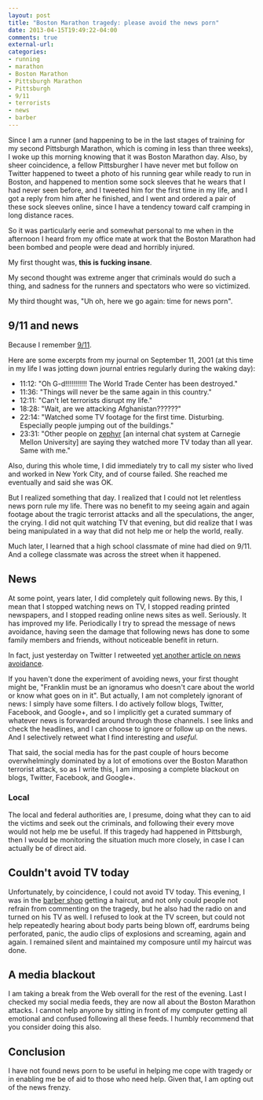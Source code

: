 ```yaml
---
layout: post
title: "Boston Marathon tragedy: please avoid the news porn"
date: 2013-04-15T19:49:22-04:00
comments: true
external-url: 
categories: 
- running
- marathon
- Boston Marathon
- Pittsburgh Marathon
- Pittsburgh
- 9/11
- terrorists
- news
- barber
---
```

Since I am a runner (and happening to be in the last stages of training for my second Pittsburgh Marathon, which is coming in less than three weeks), I woke up this morning knowing that it was Boston Marathon day. Also, by sheer coincidence, a fellow Pittsburgher I have never met but follow on Twitter happened to tweet a photo of his running gear while ready to run in Boston, and happened to mention some sock sleeves that he wears that I had never seen before, and I tweeted him for the first time in my life, and I got a reply from him after he finished, and I went and ordered a pair of these sock sleeves online, since I have a tendency toward calf cramping in long distance races.

So it was particularly eerie and somewhat personal to me when in the afternoon I heard from my office mate at work that the Boston Marathon had been bombed and people were dead and horribly injured.

My first thought was, **this is fucking insane**.

My second thought was extreme anger that criminals would do such a thing, and sadness for the runners and spectators who were so victimized.

My third thought was, "Uh oh, here we go again: time for news porn".

## 9/11 and news

Because I remember [9/11](http://en.wikipedia.org/wiki/September_11_attacks).

Here are some excerpts from my journal on September 11, 2001 (at this time in my life I was jotting down journal entries regularly during the waking day):

- 11:12: "Oh G-d!!!!!!!!!!!  The World Trade Center has been destroyed."
- 11:36: "Things will never be the same again in this country."
- 12:11: "Can't let terrorists disrupt my life."
- 18:28: "Wait, are we attacking Afghanistan??????"
- 22:14: "Watched some TV footage for the first time.  Disturbing.  Especially people jumping out of the buildings."
- 23:31: "Other people on [zephyr](http://en.wikipedia.org/wiki/Zephyr_%28protocol%29) [an internal chat system at Carnegie Mellon University] are saying they watched more TV today than all year.  Same with me."

Also, during this whole time, I did immediately try to call my sister who lived and worked in New York City, and of course failed. She reached me eventually and said she was OK.

But I realized something that day. I realized that I could not let relentless news porn rule my life. There was no benefit to my seeing again and again footage about the tragic terrorist attacks and all the speculations, the anger, the crying. I did not quit watching TV that evening, but did realize that I was being manipulated in a way that did not help me or help the world, really.

Much later, I learned that a high school classmate of mine had died on 9/11. And a college classmate was across the street when it happened.

## News

At some point, years later, I did completely quit following news. By this, I mean that I stopped watching news on TV, I stopped reading printed newspapers, and I stopped reading online news sites as well. Seriously. It has improved my life. Periodically I try to spread the message of news avoidance, having seen the damage that following news has done to some family members and friends, without noticeable benefit in return.

In fact, just yesterday on Twitter I retweeted [yet another article on news avoidance](http://www.guardian.co.uk/media/2013/apr/12/news-is-bad-rolf-dobelli).

If you haven't done the experiment of avoiding news, your first thought might be, "Franklin must be an ignoramus who doesn't care about the world or know what goes on in it". But actually, I am not completely ignorant of news: I simply have some filters. I do actively follow blogs, Twitter, Facebook, and Google+, and so I implicitly get a curated summary of whatever news is forwarded around through those channels. I see links and check the headlines, and I can choose to ignore or follow up on the news. And I selectively retweet what I find interesting and *useful*.

That said, the social media has for the past couple of hours become overwhelmingly dominated by a lot of emotions over the Boston Marathon terrorist attack, so as I write this, I am imposing a complete blackout on blogs, Twitter, Facebook, and Google+.

### Local

The local and federal authorities are, I presume, doing what they can to aid the victims and seek out the criminals, and following their every move would not help me be useful. If this tragedy had happened in Pittsburgh, then I would be monitoring the situation much more closely, in case I can actually be of direct aid.

## Couldn't avoid TV today

Unfortunately, by coincidence, I could not avoid TV today. This evening, I was in the [barber shop](/blog/2012/10/26/yet-another-haircut-from-joe-always-worth-the-wait/) getting a haircut, and not only could people not refrain from commenting on the tragedy, but he also had the radio on and turned on his TV as well. I refused to look at the TV screen, but could not help repeatedly hearing about body parts being blown off, eardrums being perforated, panic, the audio clips of explosions and screaming, again and again. I remained silent and maintained my composure until my haircut was done.

## A media blackout

I am taking a break from the Web overall for the rest of the evening. Last I checked my social media feeds, they are now all about the Boston Marathon attacks. I cannot help anyone by sitting in front of my computer getting all emotional and confused following all these feeds. I humbly recommend that you consider doing this also.

## Conclusion

I have not found news porn to be useful in helping me cope with tragedy or in enabling me be of aid to those who need help. Given that, I am opting out of the news frenzy.
